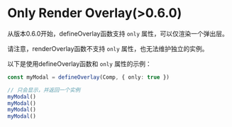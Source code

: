 # Only Render Overlay(>0.6.0)

从版本0.6.0开始，defineOverlay函数支持 `only` 属性，可以仅渲染一个弹出层。

请注意，renderOverlay函数不支持 `only` 属性，也无法维护独立的实例。

以下是使用defineOverlay函数和 `only` 属性的示例：

```ts
const myModal = defineOverlay(Comp, { only: true })

// 只会显示，并返回一个实例
myModal()
myModal()
myModal()
myModal()
```